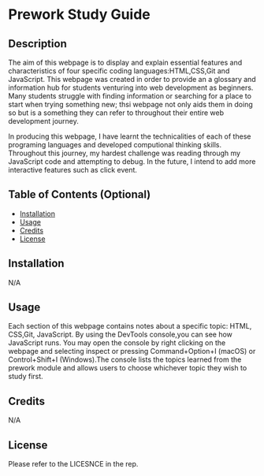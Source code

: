# Prework Study Guide

## Description

The aim of this webpage is to display and explain essential features and characteristics of four specific coding languages:HTML,CSS,Git and JavaScript. This webpage was created in order to provide an a glossary and information hub for students venturing into web development as beginners. Many students struggle with finding information or searching for a place to start when trying something new; thsi webpage not only aids them in doing so but is a something they can refer to throughout their entire web development journey. 

In producing this webpage, I have learnt the technicalities of each of these programing languages and developed computional thinking skills. Throughout this journey, my  hardest challenge was reading through my JavaScript code and attempting to debug. In the future, I intend to add more interactive features such as click event.

## Table of Contents (Optional)

- [Installation](#installation)
- [Usage](#usage)
- [Credits](#credits)
- [License](#license)

## Installation

N/A

## Usage

Each section of this webpage contains notes about a specific topic: HTML, CSS,Git, JavaScript. By using the DevTools console,you can see how JavaScript runs. You may open the console by right clicking on the webpage and selecting inspect or pressing Command+Option+I (macOS) or Control+Shift+I (Windows).The console lists the topics learned from the prework module and allows users to choose whichever topic they wish to study first.

## Credits

N/A

## License

Please refer to the LICESNCE in the rep.
